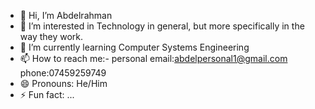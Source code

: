 - 👋 Hi, I’m Abdelrahman
- 👀 I’m interested in Technology in general, but more specifically in the way they work.
- 🌱 I’m currently learning Computer Systems Engineering
- 📫 How to reach me:-
  personal email:abdelpersonal1@gmail.com
  phone:07459259749
- 😄 Pronouns: He/Him
- ⚡ Fun fact: ...

<!---
AbdoMDX/AbdoMDX is a ✨ special ✨ repository because its `README.md` (this file) appears on your GitHub profile.
You can click the Preview link to take a look at your changes.
--->
